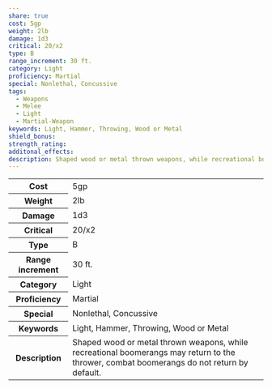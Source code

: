 ```yaml
---
share: true
cost: 5gp
weight: 2lb
damage: 1d3
critical: 20/x2
type: B
range_increment: 30 ft.
category: Light
proficiency: Martial
special: Nonlethal, Concussive
tags:
  - Weapons
  - Melee
  - Light
  - Martial-Weapon
keywords: Light, Hammer, Throwing, Wood or Metal
shield_bonus: 
strength_rating: 
additonal_effects: 
description: Shaped wood or metal thrown weapons, while recreational boomerangs may return to the thrower, combat boomerangs do not return by default.
---
```


<p><span style="overflow-x: auto;"><table><tbody><tr><th>Cost</th><td>5gp</td></tr><tr><th>Weight</th><td>2lb</td></tr><tr><th>Damage</th><td>1d3</td></tr><tr><th>Critical</th><td>20/x2</td></tr><tr><th>Type</th><td>B</td></tr><tr><th>Range increment</th><td>30 ft.</td></tr><tr><th>Category</th><td>Light</td></tr><tr><th>Proficiency</th><td>Martial</td></tr><tr><th>Special</th><td>Nonlethal, Concussive</td></tr><tr><th>Keywords</th><td>Light, Hammer, Throwing, Wood or Metal</td></tr><tr><th>Description</th><td>Shaped wood or metal thrown weapons, while recreational boomerangs may return to the thrower, combat boomerangs do not return by default.</td></tr></tbody></table></span></p>